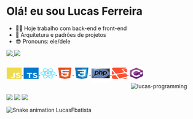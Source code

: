# Olá! eu sou Lucas Ferreira
- 👨‍💻 Hoje trabalho com back-end e front-end
- 🌱 Arquitetura e padrões de projetos
- 😎 Pronouns: ele/dele

<div>
  <a href="https://github.com/LucasFbatista">
  <img height="180em" src="https://github-readme-stats.vercel.app/api?username=LucasFbatista&show_icons=true&theme=dracula&include_all_commits=true&count_private=true"/>
  <img height="180em" src="https://github-readme-stats.vercel.app/api/top-langs/?username=LucasFbatista&layout=compact&langs_count=7&theme=dracula"/>
    
</div>
<div style="display: inline_block"><br>
  <img align="center" alt="lucas-Js" height="30" width="40" src="https://raw.githubusercontent.com/devicons/devicon/master/icons/javascript/javascript-plain.svg">
  <img align="center" alt="lucas-Ts" height="30" width="40" src="https://raw.githubusercontent.com/devicons/devicon/master/icons/typescript/typescript-plain.svg">
  <img align="center" alt="lucas-React" height="30" width="40" src="https://raw.githubusercontent.com/devicons/devicon/master/icons/react/react-original.svg">
  <img align="center" alt="lucas-HTML" height="30" width="40" src="https://raw.githubusercontent.com/devicons/devicon/master/icons/html5/html5-original.svg">
  <img align="center" alt="lucas-CSS" height="30" width="40" src="https://raw.githubusercontent.com/devicons/devicon/master/icons/css3/css3-original.svg">
  <img align="center" alt="lucas-php" height="50" width="50" src="https://raw.githubusercontent.com/devicons/devicon/master/icons/php/php-original.svg">
  <img align="center" alt="lucas-Laravel" height="30" width="40" src="https://raw.githubusercontent.com/devicons/devicon/master/icons/laravel/laravel-plain.svg">
  <img align="center" alt="lucas-Csharp" height="30" width="40" src="https://raw.githubusercontent.com/devicons/devicon/master/icons/csharp/csharp-original.svg">
  <img align="right" alt="lucas-programming" height="150" width="180" src="https://s6.gifyu.com/images/Find--Share-on-GIPHY.gif">
</div>
  
  ##
 
<div> 

  <a href="https://www.instagram.com/lucas.fbatista/" target="_blank"><img src="https://img.shields.io/badge/-Instagram-%23E4405F?style=for-the-badge&logo=instagram&logoColor=white" target="_blank"></a>
  <a href = "mailto:lucasferreirabatista5@gmail.com"><img src="https://img.shields.io/badge/Gmail-D14836?style=for-the-badge&logo=gmail&logoColor=white" target="_blank"></a>
  <a href="https://www.linkedin.com/in/lucasferreirabatista/" target="_blank"><img src="https://img.shields.io/badge/-LinkedIn-%230077B5?style=for-the-badge&logo=linkedin&logoColor=white" target="_blank"></a> 
 
  ![Snake animation](https://github.com/LucasFbatista/LucasFerreira/blob/output/github-contribution-grid-snake.svg)
 LucasFbatista
</div>
